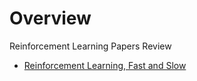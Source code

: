 
# Overview 

Reinforcement Learning Papers Review 

- [Reinforcement Learning, Fast and Slow](reinforcement_learning_fast_and_slow_20191019_1532_1.ipynb)






